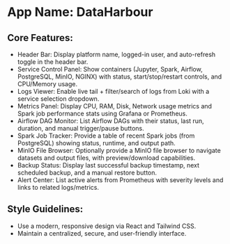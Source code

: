 # **App Name**: DataHarbour

## Core Features:

- Header Bar: Display platform name, logged-in user, and auto-refresh toggle in the header bar.
- Service Control Panel: Show containers (Jupyter, Spark, Airflow, PostgreSQL, MinIO, NGINX) with status, start/stop/restart controls, and CPU/Memory usage.
- Logs Viewer: Enable live tail + filter/search of logs from Loki with a service selection dropdown.
- Metrics Panel: Display CPU, RAM, Disk, Network usage metrics and Spark job performance stats using Grafana or Prometheus.
- Airflow DAG Monitor: List Airflow DAGs with their status, last run, duration, and manual trigger/pause buttons.
- Spark Job Tracker: Provide a table of recent Spark jobs (from PostgreSQL) showing status, runtime, and output path.
- MinIO File Browser: Optionally provide a MinIO file browser to navigate datasets and output files, with preview/download capabilities.
- Backup Status: Display last successful backup timestamp, next scheduled backup, and a manual restore button.
- Alert Center: List active alerts from Prometheus with severity levels and links to related logs/metrics.

## Style Guidelines:

- Use a modern, responsive design via React and Tailwind CSS.
- Maintain a centralized, secure, and user-friendly interface.